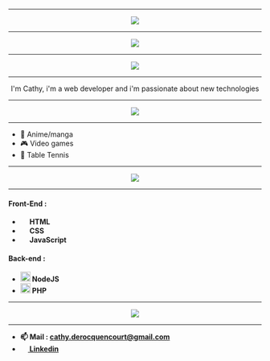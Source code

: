 <hr>
<p align="center"><img src="https://user-images.githubusercontent.com/113167691/200605233-37879070-4515-429b-92c2-2bfd3160e5e0.png"</p>
<hr>
<p align="center">
<img src="https://i.pinimg.com/originals/83/1e/00/831e006f229fb7c51763fdb35b08a40b.gif">
</p>
<hr>
<p align="center"><img src="https://user-images.githubusercontent.com/113167691/200608379-84d7ac26-1e23-4a41-8379-028db8942ccc.png"></p>
<hr>

<p align="center">
I'm Cathy, i'm a web developer and i'm passionate about new technologies
</p>



<hr>
<p align="center"><img src="https://user-images.githubusercontent.com/113167691/200606111-fcf1ec64-45e4-4b52-b656-18e8bbcc64ce.png"></p>
<hr>

- 🤞 Anime/manga 
- 🎮 Video games 
- 🏓 Table Tennis 

<hr>


<p align="center"><img src="https://user-images.githubusercontent.com/113167691/200605725-ec6bc0db-eb89-4756-b2b6-08d02defa9ba.png"></p>
<hr>


<h4><strong><strong><strong>Front-End :</strong></h4>

- <img width="15px" height="auto" src="https://user-images.githubusercontent.com/113167691/200582731-68d1165a-b2f9-4a73-b533-0617b1bf1601.png"> HTML
- <img width="15px" height="auto" src="https://user-images.githubusercontent.com/113167691/200583080-c6c93e79-772d-4a0b-b881-5e3c82496a70.png"> CSS 
- <img width="15px" height="auto" src="https://user-images.githubusercontent.com/113167691/200583189-e7bc834d-e4e1-4273-8d69-ee50d51e4d2e.png"> JavaScript
</p>
<p align="center">

<h4><strong><strong><strong>Back-end :</strong></h4>

- <img width="20px" height="auto" src="https://user-images.githubusercontent.com/113167691/200589618-e1876c62-af97-4131-b8f3-855970d9ee07.png"> NodeJS
- <img width="20px" height="auto" src="https://user-images.githubusercontent.com/113167691/200583365-e320c399-530f-40af-87d8-c3a5e1b8784a.png"> PHP
</p>

<hr>

<p align="center"><img src="https://user-images.githubusercontent.com/113167691/200605470-b76cf250-7acc-4b5a-88c3-bcfdde6a7325.png"></p>
<hr>
<p align="center">

- 📫 Mail : cathy.derocquencourt@gmail.com
-  <a href="https://www.linkedin.com/in/cathy-derocquencourt-6b1313b8/"><img width="15px" height="auto" src="https://user-images.githubusercontent.com/113167691/200583736-b05fb444-e2eb-4328-b4d2-7b7278ee7e19.png"> Linkedin</a>

</p>






